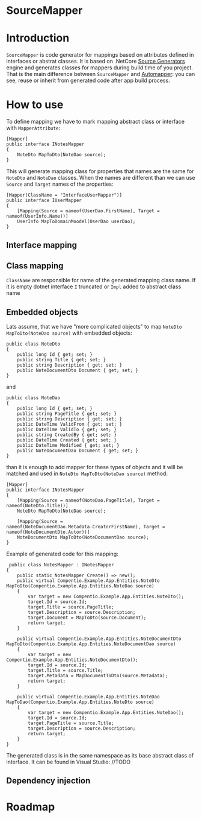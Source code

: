 # SourceMapper

# Introduction
`SourceMapper` is code generator for mappings based on attributes defined in interfaces or abstrat classes. 
It is based on .NetCore [Source Generators](https://github.com/dotnet/roslyn/blob/main/docs/features/source-generators.md) 
engine and generates classes for mappers during build time of you project.
That is the main difference between `SourceMapper` and [Automapper](https://automapper.org/): you can see, reuse or inherit from generated code after app build process.

# How to use
To define mapping we have to mark mapping abstract class or interface with `MapperAttribute`:

``` 
[Mapper]
public interface INotesMapper
{
    NoteDto MapToDto(NoteDao source);
}
```
This will generate mapping class for properties that names are the same for `NoteDto` and `NoteDao` classes.
When the names are different than we can use `Source` and `Target` names of the properties:

```
[Mapper(ClassName = "InterfaceUserMapper")]
public interface IUserMapper
{
    [Mapping(Source = nameof(UserDao.FirstName), Target = nameof(UserInfo.Name))]
    UserInfo MapToDomainMoodel(UserDao userDao);       
}
```

## Interface mapping 

## Class mapping

`ClassName` are responsible for name of the generated mapping class name. If it is empty dotnet interface `I` truncated or `Impl` added to abstract class name

## Embedded objects
Lats assume, that we have "more complicated objects" to map `NoteDto MapToDto(NoteDao source)` with embedded objects:

```
public class NoteDto
{
    public long Id { get; set; }
    public string Title { get; set; }
    public string Description { get; set; }
    public NoteDocumentDto Document { get; set; }
}
```

and

```
public class NoteDao
{
    public long Id { get; set; }
    public string PageTitle { get; set; }
    public string Description { get; set; }
    public DateTime ValidFrom { get; set; }
    public DateTime ValidTo { get; set; }
    public string CreatedBy { get; set; }
    public DateTime Created { get; set; }
    public DateTime Modified { get; set; }
    public NoteDocumentDao Document { get; set; }
}
```

than it is enough to add mapper for these types of objects and it will be matched and used in `NoteDto MapToDto(NoteDao source)` method:

```
[Mapper]
public interface INotesMapper
{
    [Mapping(Source = nameof(NoteDao.PageTitle), Target = nameof(NoteDto.Title))]
    NoteDto MapToDto(NoteDao source);

    [Mapping(Source = nameof(NoteDocumentDao.Metadata.CreatorFirstName), Target = nameof(NoteDocumentDto.Autor))]
    NoteDocumentDto MapToDto(NoteDocumentDao source);
}
```
Example of generated code for this mapping:

```
 public class NotesMapper : INotesMapper
{
    public static NotesMapper Create() => new();
    public virtual Compentio.Example.App.Entities.NoteDto MapToDto(Compentio.Example.App.Entities.NoteDao source)
    {
        var target = new Compentio.Example.App.Entities.NoteDto();
        target.Id = source.Id;
        target.Title = source.PageTitle;
        target.Description = source.Description;
        target.Document = MapToDto(source.Document);
        return target;
    }

    public virtual Compentio.Example.App.Entities.NoteDocumentDto MapToDto(Compentio.Example.App.Entities.NoteDocumentDao source)
    {
        var target = new Compentio.Example.App.Entities.NoteDocumentDto();
        target.Id = source.Id;
        target.Title = source.Title;
        target.Metadata = MapDocumentToDto(source.Metadata);
        return target;
    }

    public virtual Compentio.Example.App.Entities.NoteDao MapToDao(Compentio.Example.App.Entities.NoteDto source)
    {
        var target = new Compentio.Example.App.Entities.NoteDao();
        target.Id = source.Id;
        target.PageTitle = source.Title;
        target.Description = source.Description;
        return target;
    }
}

```
The generated class is in the same namespace as its base abstract class of interface. It can be found in Visual Studio: //TODO

## Dependency injection

# Roadmap
